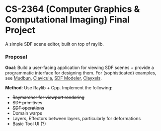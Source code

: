 # CS-2364 (Computer Graphics & Computational Imaging) Final Project
A simple SDF scene editor, built on top of raylib.

### Proposal
**Goal**: Build a user-facing application for viewing SDF scenes + provide a programmatic interface for designing them. For (sophisticated) examples, see [Mudbun](https://assetstore.unity.com/packages/tools/particles-effects/mudbun-volumetric-vfx-modeling-177891), [Clavicula](https://clavicula.link/), [SDF Modeler](https://sascha-rode.itch.io/sdf-modeler), [Clayxels](https://assetstore.unity.com/packages/tools/game-toolkits/clayxels-165312).

**Method**: Use Raylib + Cpp. Implement the following:
- ~~Raymarcher for viewport rendering~~
- ~~SDF primitives~~
- ~~SDF operations~~
- Domain warps
- Layers, Effectors between layers, particularly for deformations
- Basic Tool UI (?)